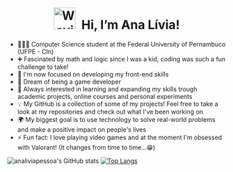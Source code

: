 <div align="center">

# <img src="https://raw.githubusercontent.com/Tarikul-Islam-Anik/Animated-Fluent-Emojis/master/Emojis/Hand%20gestures/Waving%20Hand%20Medium-Light%20Skin%20Tone.png" alt="Waving Hand Medium-Light Skin Tone" width="50px" /> &nbsp;Hi, I’m Ana Lívia!
</div>

- 👩🏻‍💻 Computer Science student at the Federal University of Pernambuco (UFPE - CIn)
- ➕ Fascinated by math and logic since I was a kid, coding was such a fun challenge to take!
- 🌱 I'm now focused on developing my front-end skills
- 🌟 Dream of being a game developer
- 📝 Always interested in learning and expanding my skills trough academic projects, online courses and personal experiments
- 💡 My GitHub is a collection of some of my projects! Feel free to take a look at my repositories and check out what I've been working on 
- 🌍 My biggest goal is to use technology to solve real-world problems and make a positive impact on people's lives
- ⚡ Fun fact: I love playing video games and at the moment I'm obsessed with Valorant! (It changes from time to time...😁)

![analiviapessoa's GitHub stats](https://github-readme-stats.vercel.app/api?username=analiviapessoa&show_icons=true&theme=transparent)
[![Top Langs](https://github-readme-stats.vercel.app/api/top-langs/?username=analiviapessoa&layout=donut)](https://github.com/analiviapessoa/github-readme-stats)
